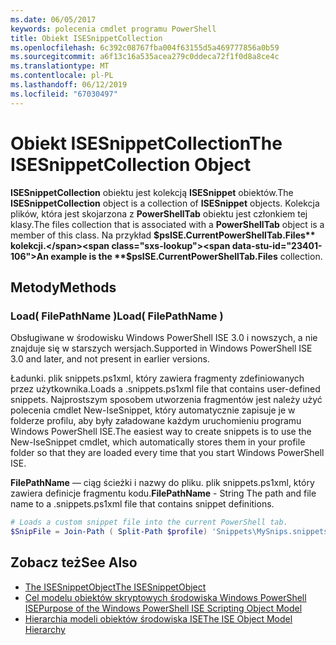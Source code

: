 ```yaml
---
ms.date: 06/05/2017
keywords: polecenia cmdlet programu PowerShell
title: Obiekt ISESnippetCollection
ms.openlocfilehash: 6c392c08767fba004f63155d5a469777856a0b59
ms.sourcegitcommit: a6f13c16a535acea279c0ddeca72f1f0d8a8ce4c
ms.translationtype: MT
ms.contentlocale: pl-PL
ms.lasthandoff: 06/12/2019
ms.locfileid: "67030497"
---
```

# <a name="the-isesnippetcollection-object"></a><span data-ttu-id="23401-103">Obiekt ISESnippetCollection</span><span class="sxs-lookup"><span data-stu-id="23401-103">The ISESnippetCollection Object</span></span>

<span data-ttu-id="23401-104">**ISESnippetCollection** obiektu jest kolekcją **ISESnippet** obiektów.</span><span class="sxs-lookup"><span data-stu-id="23401-104">The **ISESnippetCollection** object is a collection of **ISESnippet** objects.</span></span> <span data-ttu-id="23401-105">Kolekcja plików, która jest skojarzona z **PowerShellTab** obiektu jest członkiem tej klasy.</span><span class="sxs-lookup"><span data-stu-id="23401-105">The files collection that is associated with a **PowerShellTab** object is a member of this class.</span></span> <span data-ttu-id="23401-106">Na przykład **$psISE.CurrentPowerShellTab.Files** kolekcji.</span><span class="sxs-lookup"><span data-stu-id="23401-106">An example is the **$psISE.CurrentPowerShellTab.Files** collection.</span></span>

## <a name="methods"></a><span data-ttu-id="23401-107">Metody</span><span class="sxs-lookup"><span data-stu-id="23401-107">Methods</span></span>

### <a name="load-filepathname-"></a><span data-ttu-id="23401-108">Load\( FilePathName \)</span><span class="sxs-lookup"><span data-stu-id="23401-108">Load\( FilePathName \)</span></span>

<span data-ttu-id="23401-109">Obsługiwane w środowisku Windows PowerShell ISE 3.0 i nowszych, a nie znajduje się w starszych wersjach.</span><span class="sxs-lookup"><span data-stu-id="23401-109">Supported in Windows PowerShell ISE 3.0 and later, and not present in earlier versions.</span></span>

<span data-ttu-id="23401-110">Ładunki. plik snippets.ps1xml, który zawiera fragmenty zdefiniowanych przez użytkownika.</span><span class="sxs-lookup"><span data-stu-id="23401-110">Loads a .snippets.ps1xml file that contains user-defined snippets.</span></span> <span data-ttu-id="23401-111">Najprostszym sposobem utworzenia fragmentów jest należy użyć polecenia cmdlet New-IseSnippet, który automatycznie zapisuje je w folderze profilu, aby były załadowane każdym uruchomieniu programu Windows PowerShell ISE.</span><span class="sxs-lookup"><span data-stu-id="23401-111">The easiest way to create snippets is to use the New-IseSnippet cmdlet, which automatically stores them in your profile folder so that they are loaded every time that you start Windows PowerShell ISE.</span></span>

<span data-ttu-id="23401-112">**FilePathName** — ciąg ścieżki i nazwy do pliku. plik snippets.ps1xml, który zawiera definicje fragmentu kodu.</span><span class="sxs-lookup"><span data-stu-id="23401-112">**FilePathName** - String The path and file name to a .snippets.ps1xml file that contains snippet definitions.</span></span>

```powershell
# Loads a custom snippet file into the current PowerShell tab.
$SnipFile = Join-Path ( Split-Path $profile) 'Snippets\MySnips.snippets.ps1xml' $psISE.CurrentPowerShellTab.Snippets.Add($SnipPath)
```

## <a name="see-also"></a><span data-ttu-id="23401-113">Zobacz też</span><span class="sxs-lookup"><span data-stu-id="23401-113">See Also</span></span>

- [<span data-ttu-id="23401-114">The ISESnippetObject</span><span class="sxs-lookup"><span data-stu-id="23401-114">The ISESnippetObject</span></span>](The-ISESnippetObject.md)
- [<span data-ttu-id="23401-115">Cel modelu obiektów skryptowych środowiska Windows PowerShell ISE</span><span class="sxs-lookup"><span data-stu-id="23401-115">Purpose of the Windows PowerShell ISE Scripting Object Model</span></span>](Purpose-of-the-Windows-PowerShell-ISE-Scripting-Object-Model.md)
- [<span data-ttu-id="23401-116">Hierarchia modeli obiektów środowiska ISE</span><span class="sxs-lookup"><span data-stu-id="23401-116">The ISE Object Model Hierarchy</span></span>](The-ISE-Object-Model-Hierarchy.md)
